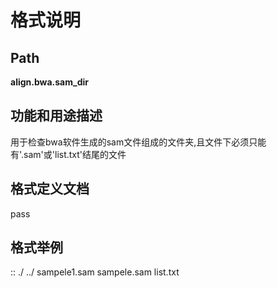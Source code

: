 格式说明
==========================

Path
-----------

**align.bwa.sam_dir**


功能和用途描述
-----------------------------------

用于检查bwa软件生成的sam文件组成的文件夹,且文件下必须只能有'.sam'或'list.txt'结尾的文件


格式定义文档
-----------------------------------

pass

格式举例
-----------------------------------

::
 ./
 ../
 sampele1.sam
 sampele.sam
 list.txt